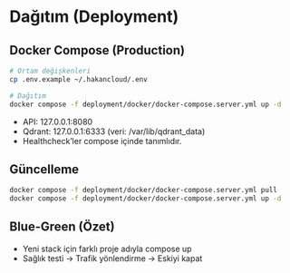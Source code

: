 # Dağıtım (Deployment)

## Docker Compose (Production)
```bash
# Ortam değişkenleri
cp .env.example ~/.hakancloud/.env

# Dağıtım
docker compose -f deployment/docker/docker-compose.server.yml up -d
```

- API: 127.0.0.1:8080
- Qdrant: 127.0.0.1:6333 (veri: /var/lib/qdrant_data)
- Healthcheck’ler compose içinde tanımlıdır.

## Güncelleme
```bash
docker compose -f deployment/docker/docker-compose.server.yml pull
docker compose -f deployment/docker/docker-compose.server.yml up -d
```

## Blue-Green (Özet)
- Yeni stack için farklı proje adıyla compose up
- Sağlık testi → Trafik yönlendirme → Eskiyi kapat

